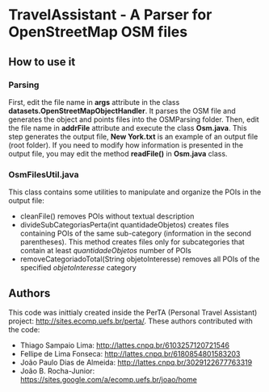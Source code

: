 # TravelAssistant - A Parser for OpenStreetMap OSM files
 
 ## How to use it
 
 ### Parsing
First, edit the file name in **args** attribute in the class **datasets.OpenStreetMapObjectHandler**. It parses the OSM file and generates the object and points files into the OSMParsing folder. Then, edit the file name in **addrFile** attribute and execute the class **Osm.java**. This step generates the output file, **New York.txt** is an example of an output file (root folder). If you need to modify how information is presented in the output file, you may edit the method **readFile()** in **Osm.java** class.

### OsmFilesUtil.java
This class contains some utilities to manipulate and organize the POIs in the output file:

- cleanFile() removes POIs without textual description
- divideSubCategoriasPerta(int quantidadeObjetos) creates files containing POIs of the same sub-category (information in the second parentheses). This method creates files only for subcategories that contain at least *quantidadeObjetos* number of POIs
- removeCategoriadoTotal(String objetoInteresse) removes all POIs of the specified *objetoInteresse* category

## Authors
This code was inittialy created inside the PerTA (Personal Travel Assistant) project: http://sites.ecomp.uefs.br/perta/. These authors contributed with the code:

- Thiago Sampaio Lima: http://lattes.cnpq.br/6103257120721546
- Fellipe de Lima Fonseca: http://lattes.cnpq.br/6180854801583203
- João Paulo Dias de Almeida: http://lattes.cnpq.br/3029122677763319 
- João B. Rocha-Junior: https://sites.google.com/a/ecomp.uefs.br/joao/home

